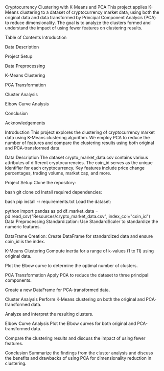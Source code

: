 Cryptocurrency Clustering with K-Means and PCA
This project applies K-Means clustering to a dataset of cryptocurrency market data, using both the original data and data transformed by Principal Component Analysis (PCA) to reduce dimensionality. The goal is to analyze the clusters formed and understand the impact of using fewer features on clustering results.

Table of Contents
Introduction

Data Description

Project Setup

Data Preprocessing

K-Means Clustering

PCA Transformation

Cluster Analysis

Elbow Curve Analysis

Conclusion

Acknowledgements

Introduction
This project explores the clustering of cryptocurrency market data using K-Means clustering algorithm. We employ PCA to reduce the number of features and compare the clustering results using both original and PCA-transformed data.

Data Description
The dataset crypto_market_data.csv contains various attributes of different cryptocurrencies. The coin_id serves as the unique identifier for each cryptocurrency. Key features include price change percentages, trading volume, market cap, and more.

Project Setup
Clone the repository:

bash
git clone <repository-url>
cd <repository-directory>
Install required dependencies:

bash
pip install -r requirements.txt
Load the dataset:

python
import pandas as pd
df_market_data = pd.read_csv("Resources/crypto_market_data.csv", index_col="coin_id")
Data Preprocessing
Standardization: Use StandardScaler to standardize the numeric features.

DataFrame Creation: Create DataFrame for standardized data and ensure coin_id is the index.

K-Means Clustering
Compute inertia for a range of k-values (1 to 11) using original data.

Plot the Elbow curve to determine the optimal number of clusters.

PCA Transformation
Apply PCA to reduce the dataset to three principal components.

Create a new DataFrame for PCA-transformed data.

Cluster Analysis
Perform K-Means clustering on both the original and PCA-transformed data.

Analyze and interpret the resulting clusters.

Elbow Curve Analysis
Plot the Elbow curves for both original and PCA-transformed data.

Compare the clustering results and discuss the impact of using fewer features.

Conclusion
Summarize the findings from the cluster analysis and discuss the benefits and drawbacks of using PCA for dimensionality reduction in clustering.
